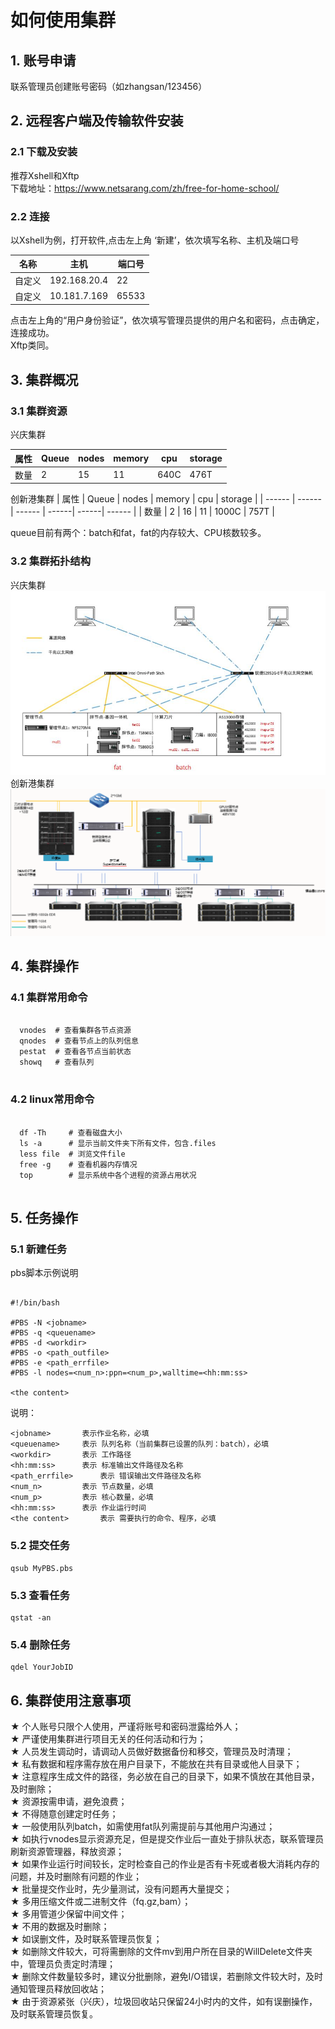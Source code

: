 # 如何使用集群

## 1. 账号申请 
联系管理员创建账号密码（如zhangsan/123456）
## 2. 远程客户端及传输软件安装
### 2.1 下载及安装
推荐Xshell和Xftp  
下载地址：https://www.netsarang.com/zh/free-for-home-school/
### 2.2 连接
以Xshell为例，打开软件,点击左上角 ‘新建’，依次填写名称、主机及端口号

| 名称 | 主机 | 端口号 |
| ------ | ------ | ------ |
| 自定义 | 192.168.20.4 | 22 |
| 自定义 | 10.181.7.169 | 65533 |

点击左上角的“用户身份验证”，依次填写管理员提供的用户名和密码，点击确定，连接成功。   
Xftp类同。
## 3. 集群概况
### 3.1 集群资源

兴庆集群

| 属性 | Queue | nodes | memory | cpu | storage |
| ------ | ------ | ------ | ------| ------| ------ |
| 数量 | 2 | 15 | 11 | 640C | 476T |   

创新港集群
| 属性 | Queue | nodes | memory | cpu | storage |
| ------ | ------ | ------ | ------| ------| ------ |
| 数量 | 2 | 16 | 11 | 1000C | 757T | 

queue目前有两个：batch和fat，fat的内存较大、CPU核数较多。   

### 3.2 集群拓扑结构
兴庆集群
![Image](https://raw.githubusercontent.com/xjtu-omics/cluster/main/pictures/struct.png)   
创新港集群
![Image](https://raw.githubusercontent.com/xjtu-omics/cluster/main/pictures/cxg_cluster.png)   
## 4. 集群操作
### 4.1 集群常用命令
```

  vnodes  # 查看集群各节点资源   
  qnodes  # 查看节点上的队列信息    
  pestat  # 查看各节点当前状态   
  showq   # 查看队列   
  
```
### 4.2 linux常用命令
```

  df -Th     # 查看磁盘大小   
  ls -a      # 显示当前文件夹下所有文件，包含.files    
  less file  # 浏览文件file  
  free -g    # 查看机器内存情况
  top        # 显示系统中各个进程的资源占用状况  
  
```
## 5. 任务操作
### 5.1 新建任务
pbs脚本示例说明   
```

#!/bin/bash

#PBS -N <jobname>
#PBS -q <queuename>
#PBS -d <workdir>
#PBS -o <path_outfile>
#PBS -e <path_errfile>
#PBS -l nodes=<num_n>:ppn=<num_p>,walltime=<hh:mm:ss>

<the content>

```   
说明：
``` 
<jobname>		表示作业名称，必填  
<queuename>		表示 队列名称（当前集群已设置的队列：batch），必填    
<workdir>		表示 工作路径     
<hh:mm:ss>		表示 标准输出文件路径及名称    
<path_errfile>		表示 错误输出文件路径及名称   
<num_n>			表示 节点数量，必填    
<num_p>			表示 核心数量，必填      
<hh:mm:ss>		表示 作业运行时间   
<the content>		表示 需要执行的命令、程序，必填   
``` 
### 5.2 提交任务
```
qsub MyPBS.pbs
```

### 5.3 查看任务
```
qstat -an
```
### 5.4 删除任务
```
qdel YourJobID
```
## 6. 集群使用注意事项
★ 个人账号只限个人使用，严谨将账号和密码泄露给外人；   
★ 严谨使用集群进行项目无关的任何活动和行为；   
★ 人员发生调动时，请调动人员做好数据备份和移交，管理员及时清理；   
★ 私有数据和程序需存放在用户目录下，不能放在共有目录或他人目录下；   
★ 注意程序生成文件的路径，务必放在自己的目录下，如果不慎放在其他目录，及时删除；   
★ 资源按需申请，避免浪费；     
★ 不得随意创建定时任务；   
★ 一般使用队列batch，如需使用fat队列需提前与其他用户沟通过；      
★ 如执行vnodes显示资源充足，但是提交作业后一直处于排队状态，联系管理员刷新资源管理器，释放资源；    
★ 如果作业运行时间较长，定时检查自己的作业是否有卡死或者极大消耗内存的问题，并及时删除有问题的作业；   
★ 批量提交作业时，先少量测试，没有问题再大量提交；   
★ 多用压缩文件或二进制文件（fq.gz,bam）；      
★ 多用管道少保留中间文件；      
★ 不用的数据及时删除；    
★ 如误删文件，及时联系管理员恢复；   
★ 如删除文件较大，可将需删除的文件mv到用户所在目录的WillDelete文件夹中，管理员负责定时清理；   
★ 删除文件数量较多时，建议分批删除，避免I/O错误，若删除文件较大时，及时通知管理员释放回收站；      
★ 由于资源紧张（兴庆），垃圾回收站只保留24小时内的文件，如有误删操作，及时联系管理员恢复。   
